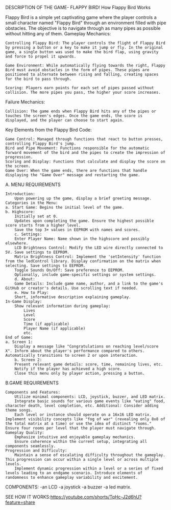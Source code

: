 DESCRIPTION OF THE GAME- FLAPPY BIRD!
How Flappy Bird Works


Flappy Bird is a simple yet captivating game where the player controls a small character named "Flappy Bird" through an environment filled with pipe obstacles. The objective is to navigate through as many pipes as possible without hitting any of them.
Gameplay Mechanics:

    Controlling Flappy Bird: The player controls the flight of Flappy Bird by pressing a button or a key to make it jump or fly. In the original game, a single button was used to make the bird flap, using gravity and force to propel it upwards.

    Game Environment: While automatically flying towards the right, Flappy Bird must avoid obstacles in the form of pipes. These pipes are positioned to alternate between rising and falling, creating spaces for the bird to pass through.

    Scoring: Players earn points for each set of pipes passed without collision. The more pipes you pass, the higher your score increases.

Failure Mechanics:

    Collision: The game ends when Flappy Bird hits any of the pipes or touches the screen's edges. Once the game ends, the score is displayed, and the player can choose to start again.

Key Elements from the Flappy Bird Code:

    Game Control: Managed through functions that react to button presses, controlling Flappy Bird's jump.
    Bird and Pipe Movement: Functions responsible for the automatic forward movement of the bird and the pipes to create the impression of progression.
    Scoring and Display: Functions that calculate and display the score on the screen.
    Game Over: When the game ends, there are functions that handle displaying the "Game Over" message and restarting the game.


A. MENU REQUIREMENTS

    Introduction:
        Upon powering up the game, display a brief greeting message.
    Categories in the Menu:
    a. Start Game: Begins the initial level of the game.
    b. Highscore:
        Initially set at 0.
        Updates upon completing the game. Ensure the highest possible score starts from a higher level.
        Save the top 3+ values in EEPROM with names and scores.
        c. Settings:
        Enter Player Name: Name shown in the highscore and possibly elsewhere.
        LCD Brightness Control: Modify the LED wire directly connected to 5V. Save settings to EEPROM.
        Matrix Brightness Control: Implement the 'setIntensity' function from the ledControl library. Display confirmation on the matrix when selecting. Save settings to EEPROM.
        Toggle Sounds On/Off: Save preference to EEPROM.
        Optionally, include game-specific settings or system settings.
        d. About:
        Game Details: Include game name, author, and a link to the game's GitHub or creator's details. Use scrolling text if needed.
        e. How to Play:
        Short, informative description explaining gameplay.
    In-Game Display:
        Show relevant information during gameplay:
            Lives
            Level
            Score
            Time (if applicable)
            Player Name (if applicable)
            etc.
    End of Game:
    a. Screen 1:
        Display a message like "Congratulations on reaching level/score X". Inform about the player's performance compared to others. Automatically transitions to screen 2 or upon interaction.
        b. Screen 2:
        Present relevant game details: score, time, remaining lives, etc.
        Notify if the player has achieved a high score.
        Close this menu only by player action, pressing a button.

B.GAME REQUIREMENTS

    Components and Features:
        Utilize minimal components: LCD, joystick, buzzer, and LED matrix.
        Integrate basic sounds for various game events like "eating" food, character death, level completion, etc. Additional: Consider adding theme songs.
        Each level or instance should operate on a 16x16 LED matrix. Implement visibility concepts like "fog of war" (revealing only 8x8 of the total matrix at a time) or use the idea of distinct "rooms." Ensure four rooms per level that the player must navigate through.
    Gameplay Quality:
        Emphasize intuitive and enjoyable gameplay mechanics.
        Ensure coherence within the current setup, integrating all components seamlessly.
    Progression and Difficulty:
        Maintain a sense of escalating difficulty throughout the gameplay. This progression can occur within a single level or across multiple levels.
        Implement dynamic progression within a level or a series of fixed levels leading to an endgame scenario. Introduce elements of randomness to enhance gameplay variability and excitement.


COMPONENTS: 
-an LCD
-a joystick
-a buzzer 
-a led matrix.

SEE HOW IT WORKS:https://youtube.com/shorts/TqHc-J2d6hU?feature=share



